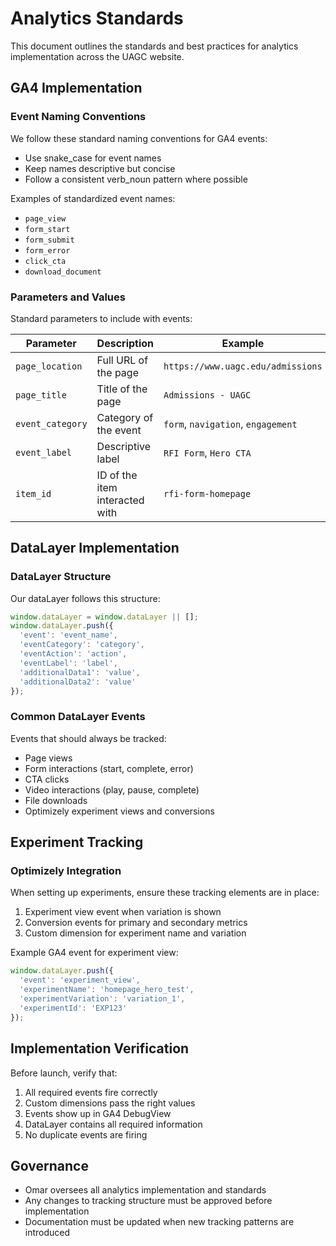 # Analytics Standards

This document outlines the standards and best practices for analytics implementation across the UAGC website.

## GA4 Implementation

### Event Naming Conventions

We follow these standard naming conventions for GA4 events:

- Use snake_case for event names
- Keep names descriptive but concise
- Follow a consistent verb_noun pattern where possible

Examples of standardized event names:
- `page_view`
- `form_start`
- `form_submit` 
- `form_error`
- `click_cta`
- `download_document`

### Parameters and Values

Standard parameters to include with events:

| Parameter | Description | Example |
|-----------|-------------|---------|
| `page_location` | Full URL of the page | `https://www.uagc.edu/admissions` |
| `page_title` | Title of the page | `Admissions - UAGC` |
| `event_category` | Category of the event | `form`, `navigation`, `engagement` |
| `event_label` | Descriptive label | `RFI Form`, `Hero CTA` |
| `item_id` | ID of the item interacted with | `rfi-form-homepage` |

## DataLayer Implementation

### DataLayer Structure

Our dataLayer follows this structure:

```javascript
window.dataLayer = window.dataLayer || [];
window.dataLayer.push({
  'event': 'event_name',
  'eventCategory': 'category',
  'eventAction': 'action',
  'eventLabel': 'label',
  'additionalData1': 'value',
  'additionalData2': 'value'
});
```

### Common DataLayer Events

Events that should always be tracked:

- Page views
- Form interactions (start, complete, error)
- CTA clicks
- Video interactions (play, pause, complete)
- File downloads
- Optimizely experiment views and conversions

## Experiment Tracking

### Optimizely Integration

When setting up experiments, ensure these tracking elements are in place:

1. Experiment view event when variation is shown
2. Conversion events for primary and secondary metrics
3. Custom dimension for experiment name and variation

Example GA4 event for experiment view:
```javascript
window.dataLayer.push({
  'event': 'experiment_view',
  'experimentName': 'homepage_hero_test',
  'experimentVariation': 'variation_1',
  'experimentId': 'EXP123'
});
```

## Implementation Verification

Before launch, verify that:

1. All required events fire correctly
2. Custom dimensions pass the right values
3. Events show up in GA4 DebugView
4. DataLayer contains all required information
5. No duplicate events are firing

## Governance

- Omar oversees all analytics implementation and standards
- Any changes to tracking structure must be approved before implementation
- Documentation must be updated when new tracking patterns are introduced 